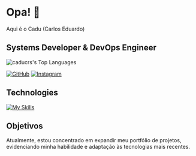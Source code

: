 # Opa! 👋
Aqui é o Cadu (Carlos Eduardo) 

<h2>Systems Developer & DevOps Engineer </h2>



![caducrs's Top Languages](https://github-readme-stats.vercel.app/api/top-langs/?username=caducrs&theme=midnight-purple&show_icons=true&hide_border=true&layout=compact)


 [![GitHub](https://img.shields.io/badge/GitHub-8633ff?style=for-the-badge&logo=github&logoColor=white)](https://github.com/caducrs) [![Instagram](https://img.shields.io/badge/-Instagram-%238633ff?style=for-the-badge&logo=instagram&logoColor=white)](https://www.instagram.com/caduwzy/) 

## Technologies
[![My Skills](https://skillicons.dev/icons?i=html,css,js,php,python,typescript,java,angular,laravel,react,springboot,maven,docker,linux)](https://skillicons.dev)


## Objetivos
Atualmente, estou concentrado em expandir meu portfólio de projetos, evidenciando minha habilidade e adaptação às tecnologias mais recentes.
